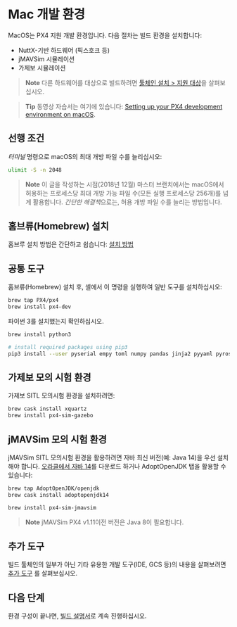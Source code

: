 # Mac 개발 환경

MacOS는 PX4 지원 개발 환경입니다. 다음 절차는 빌드 환경을 설치합니다:

* NuttX-기반 하드웨어 (픽스호크 등)
* jMAVSim 시뮬레이션
* 가제보 시뮬레이션

> **Note** 다른 하드웨어를 대상으로 빌드하려면 [툴체인 설치 > 지원 대상](../setup/dev_env.md#supported-targets)을 살펴보십시오. 

<span></span>

> **Tip** 동영상 자습서는 여기에 있습니다: [Setting up your PX4 development environment on macOS](https://youtu.be/tMbMGiMs1cQ).

## 선행 조건

*터미널* 명령으로 macOS의 최대 개방 파일 수를 늘리십시오:

```sh
ulimit -S -n 2048
```

> **Note** 이 글을 작성하는 시점(2018년 12월) 마스터 브랜치에서는 macOS에서 허용하는 프로세스당 최대 개방 가능 파일 수(모든 실행 프로세스당 256개)를 넘게 활용합니다. *간단한 해결책*으로는, 허용 개방 파일 수를 늘리는 방법입니다.

## 홈브류(Homebrew) 설치

홈브루 설치 방법은 간단하고 쉽습니다: [설치 방법](https://brew.sh)

## 공통 도구

홈브류(Homebrew) 설치 후, 셸에서 이 명령을 실행하여 일반 도구를 설치하십시오:

```sh
brew tap PX4/px4
brew install px4-dev
```

파이썬 3를 설치했는지 확인하십시오.

```sh
brew install python3

# install required packages using pip3
pip3 install --user pyserial empy toml numpy pandas jinja2 pyyaml pyros-genmsg packaging
```

## 가제보 모의 시험 환경

가제보 SITL 모의시험 환경을 설치하려면:

```sh
brew cask install xquartz
brew install px4-sim-gazebo
```

## jMAVSim 모의 시험 환경

jMAVSim SITL 모의시험 환경을 활용하려면 자바 최신 버전(예: Java 14)을 우선 설치해야 합니다. [오라클에서 자바 14](https://www.oracle.com/java/technologies/javase-jdk14-downloads.html)를 다운로드 하거나 AdoptOpenJDK 탭을 활용할 수 있습니다:

```sh
brew tap AdoptOpenJDK/openjdk
brew cask install adoptopenjdk14
```

```sh
brew install px4-sim-jmavsim
```

> **Note** jMAVSim PX4 v1.11이전 버전은 Java 8이 필요합니다.

## 추가 도구

빌드 툴체인의 일부가 아닌 기타 유용한 개발 도구(IDE, GCS 등)의 내용을 살펴보려면 [추가 도구](../setup/generic_dev_tools.md) 를 살펴보십시오.

## 다음 단계

환경 구성이 끝나면, [빌드 설명서](../setup/building_px4.md)로 계속 진행하십시오.